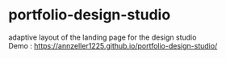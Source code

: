 # portfolio-design-studio
adaptive layout of the landing page for the design studio <br>
Demo : https://annzeller1225.github.io/portfolio-design-studio/
